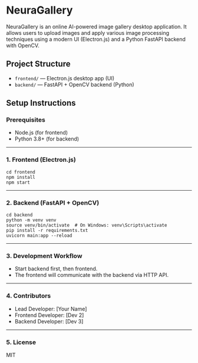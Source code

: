 # NeuraGallery

NeuraGallery is an online AI-powered image gallery desktop application. It allows users to upload images and apply various image processing techniques using a modern UI (Electron.js) and a Python FastAPI backend with OpenCV.

## Project Structure

- `frontend/` — Electron.js desktop app (UI)
- `backend/` — FastAPI + OpenCV backend (Python)

## Setup Instructions

### Prerequisites

- Node.js (for frontend)
- Python 3.8+ (for backend)

---

### 1. Frontend (Electron.js)

```
cd frontend
npm install
npm start
```

---

### 2. Backend (FastAPI + OpenCV)

```
cd backend
python -m venv venv
source venv/bin/activate  # On Windows: venv\Scripts\activate
pip install -r requirements.txt
uvicorn main:app --reload
```

---

### 3. Development Workflow

- Start backend first, then frontend.
- The frontend will communicate with the backend via HTTP API.

---

### 4. Contributors

- Lead Developer: [Your Name]
- Frontend Developer: [Dev 2]
- Backend Developer: [Dev 3]

---

### 5. License

MIT
